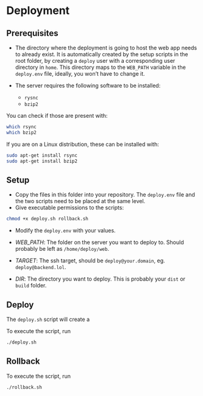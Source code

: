 # Deployment

## Prerequisites

- The directory where the deployment is going to host the web app needs to already exist. It is automatically created by the setup scripts in the root folder, by creating a `deploy` user with a corresponding user directory in `home`. This directory maps to the `WEB_PATH` variable in the `deploy.env` file, ideally, you won’t have to change it.
  
- The server requires the following software to be installed:
  - `rysnc`
  - `bzip2`

You can check if those are present with:
```sh
which rsync
which bzip2
```

If you are on a Linux distribution, these can be installed with:
```sh
sudo apt-get install rsync
sudo apt-get install bzip2
```

## Setup

- Copy the files in this folder into your repository. The `deploy.env` file and the two scripts need to be placed at the same level.
- Give executable permissions to the scripts:
```sh
chmod +x deploy.sh rollback.sh
```
- Modify the `deploy.env` with your values.

- *WEB_PATH*: The folder on the server you want to deploy to. Should probably be left as `/home/deploy/web`.
- *TARGET*: The ssh target, should be `deploy@your.domain`, eg. `deploy@backend.lol`.
- *DIR*: The directory you want to deploy. This is probably your `dist` or `build` folder.

## Deploy

The `deploy.sh` script will create a 

To execute the script, run
```sh
./deploy.sh
```

## Rollback

To execute the script, run
```sh
./rollback.sh
```

